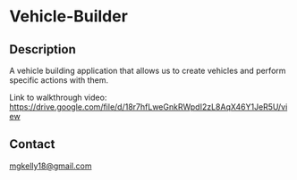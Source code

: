 # Vehicle-Builder


## Description
A vehicle building application that allows us to create vehicles and perform specific actions with them. 

Link to walkthrough video:
https://drive.google.com/file/d/18r7hfLweGnkRWpdI2zL8AqX46Y1JeR5U/view

## Contact

mgkelly18@gmail.com


